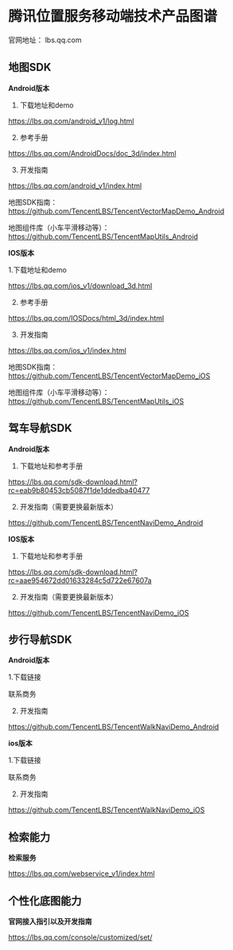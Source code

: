 # 腾讯位置服务移动端技术产品图谱
官网地址： lbs.qq.com

## 地图SDK

**Android版本**

1. 下载地址和demo

https://lbs.qq.com/android_v1/log.html

2. 参考手册

https://lbs.qq.com/AndroidDocs/doc_3d/index.html

3. 开发指南

https://lbs.qq.com/android_v1/index.html

地图SDK指南： https://github.com/TencentLBS/TencentVectorMapDemo_Android 

地图组件库（小车平滑移动等）：https://github.com/TencentLBS/TencentMapUtils_Android

**IOS版本**

1.下载地址和demo

https://lbs.qq.com/ios_v1/download_3d.html

2. 参考手册

https://lbs.qq.com/IOSDocs/html_3d/index.html

3. 开发指南

https://lbs.qq.com/ios_v1/index.html

地图SDK指南： https://github.com/TencentLBS/TencentVectorMapDemo_iOS

地图组件库（小车平滑移动等）：https://github.com/TencentLBS/TencentMapUtils_iOS

## 驾车导航SDK

**Android版本**
1. 下载地址和参考手册

https://lbs.qq.com/sdk-download.html?rc=eab9b80453cb5087f1de1ddedba40477

2. 开发指南（需要更换最新版本）

https://github.com/TencentLBS/TencentNaviDemo_Android

**IOS版本**

1. 下载地址和参考手册

https://lbs.qq.com/sdk-download.html?rc=aae954672dd01633284c5d722e67607a


2. 开发指南（需要更换最新版本）

https://github.com/TencentLBS/TencentNaviDemo_iOS


## 步行导航SDK

**Android版本**

1.下载链接

  联系商务

2. 开发指南

https://github.com/TencentLBS/TencentWalkNaviDemo_Android

**ios版本**

1.下载链接

  联系商务

2. 开发指南

https://github.com/TencentLBS/TencentWalkNaviDemo_iOS


## 检索能力

**检索服务**

https://lbs.qq.com/webservice_v1/index.html


## 个性化底图能力

**官网接入指引以及开发指南**

https://lbs.qq.com/console/customized/set/




